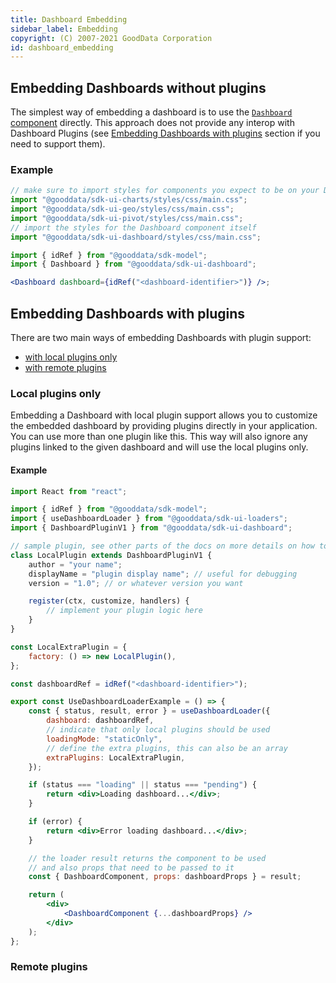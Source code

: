 ```yaml
---
title: Dashboard Embedding
sidebar_label: Embedding
copyright: (C) 2007-2021 GoodData Corporation
id: dashboard_embedding
---
```


## Embedding Dashboards without plugins

The simplest way of embedding a dashboard is to use the [`Dashboard` component](18_dashboard_component.md) directly.
This approach does not provide any interop with Dashboard Plugins (see [Embedding Dashboards with plugins](18_dashboard_embedding.md#embedding-dashboards-with-plugins) section if you need to support them).

### Example

```jsx
// make sure to import styles for components you expect to be on your Dashboards
import "@gooddata/sdk-ui-charts/styles/css/main.css";
import "@gooddata/sdk-ui-geo/styles/css/main.css";
import "@gooddata/sdk-ui-pivot/styles/css/main.css";
// import the styles for the Dashboard component itself
import "@gooddata/sdk-ui-dashboard/styles/css/main.css";

import { idRef } from "@gooddata/sdk-model";
import { Dashboard } from "@gooddata/sdk-ui-dashboard";

<Dashboard dashboard={idRef("<dashboard-identifier>")} />;
```

## Embedding Dashboards with plugins

There are two main ways of embedding Dashboards with plugin support:

-   [with local plugins only](18_dashboard_embedding.md#local-plugins-only)
-   [with remote plugins](18_dashboard_embedding.md#remote-plugins)

### Local plugins only

Embedding a Dashboard with local plugin support allows you to customize the embedded dashboard by providing plugins directly in your application.
You can use more than one plugin like this. This way will also ignore any plugins linked to the given dashboard and will use the local plugins only.

#### Example

```jsx
import React from "react";

import { idRef } from "@gooddata/sdk-model";
import { useDashboardLoader } from "@gooddata/sdk-ui-loaders";
import { DashboardPluginV1 } from "@gooddata/sdk-ui-dashboard";

// sample plugin, see other parts of the docs on more details on how to write these
class LocalPlugin extends DashboardPluginV1 {
    author = "your name";
    displayName = "plugin display name"; // useful for debugging
    version = "1.0"; // or whatever version you want

    register(ctx, customize, handlers) {
        // implement your plugin logic here
    }
}

const LocalExtraPlugin = {
    factory: () => new LocalPlugin(),
};

const dashboardRef = idRef("<dashboard-identifier>");

export const UseDashboardLoaderExample = () => {
    const { status, result, error } = useDashboardLoader({
        dashboard: dashboardRef,
        // indicate that only local plugins should be used
        loadingMode: "staticOnly",
        // define the extra plugins, this can also be an array
        extraPlugins: LocalExtraPlugin,
    });

    if (status === "loading" || status === "pending") {
        return <div>Loading dashboard...</div>;
    }

    if (error) {
        return <div>Error loading dashboard...</div>;
    }

    // the loader result returns the component to be used
    // and also props that need to be passed to it
    const { DashboardComponent, props: dashboardProps } = result;

    return (
        <div>
            <DashboardComponent {...dashboardProps} />
        </div>
    );
};
```

### Remote plugins
